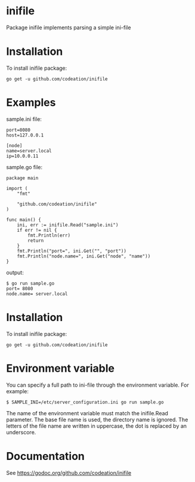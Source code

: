 # inifile

Package inifile implements parsing a simple ini-file

# Installation

To install inifile package:

```
go get -u github.com/codeation/inifile
```

# Examples

sample.ini file:

```
port=8080
host=127.0.0.1

[node]
name=server.local
ip=10.0.0.11
```

sample.go file:

```
package main

import (
	"fmt"

	"github.com/codeation/inifile"
)

func main() {
	ini, err := inifile.Read("sample.ini")
	if err != nil {
		fmt.Println(err)
		return
	}
	fmt.Println("port=", ini.Get("", "port"))
	fmt.Println("node.name=", ini.Get("node", "name"))
}
```

output:
```
$ go run sample.go 
port= 8080
node.name= server.local
```

# Installation

To install inifile package:

```
go get -u github.com/codeation/inifile
```

# Environment variable

You can specify a full path to ini-file through the environment variable. For example:

```
$ SAMPLE_INI=/etc/server_configuration.ini go run sample.go
```

The name of the environment variable must match the inifile.Read parameter.
The base file name is used, the directory name is ignored.
The letters of the file name are written in uppercase, the dot is replaced by an underscore.

# Documentation

See https://godoc.org/github.com/codeation/inifile